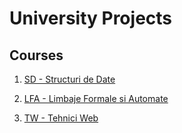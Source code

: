 # University Projects

## Courses

1. [SD - Structuri de Date](DSA)

2. [LFA -  Limbaje Formale si Automate](LFA)

3. [TW - Tehnici Web](TW)
